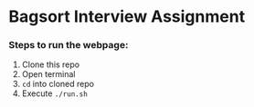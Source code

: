 # Bagsort Interview Assignment

### Steps to run the webpage:
1.   Clone this repo
1.   Open terminal
1.   `cd` into cloned repo
1.   Execute `./run.sh`